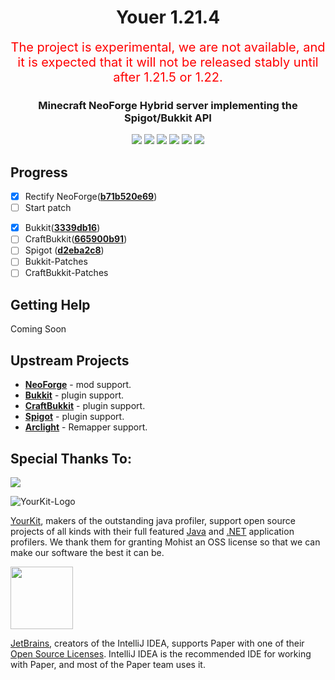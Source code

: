 <div align="center">
  <h1>Youer 1.21.4</h1>

<span style="color:red;font-size:20px;">The project is experimental, we are not available, and it is expected that it will not be released stably until after 1.21.5 or 1.22.</span>

### Minecraft NeoForge Hybrid server implementing the Spigot/Bukkit API

[![](https://img.shields.io/github/stars/MohistMC/Mohist.svg?label=Stars&logo=github)](https://github.com/MohistMC/Mohist/stargazers)
[![](https://img.shields.io/badge/NeoForge-21.2.0-brightgreen.svg?colorB=26303d)](https://neoforged.net/)
[![](https://img.shields.io/badge/JDK-21.0.3-brightgreen.svg?colorB=469C00&logo=java)](https://www.azul.com/downloads/?version=java-21-lts#zulu)
[![](https://img.shields.io/badge/Gradle-8.12.1-brightgreen.svg?colorB=469C00&logo=gradle)](https://docs.gradle.org/8.12.1/release-notes.html)
[![](https://img.shields.io/bstats/servers/6762?label=bStats)](https://bstats.org/plugin/server-implementation/Mohist/6762)
[![](https://img.shields.io/discord/311256119005937665.svg?color=%237289da&label=Discord&logo=discord&logoColor=%237289da)](https://discord.gg/mohistmc)

</div>

Progress
------

- [x] Rectify NeoForge([**b71b520e69**](https://github.com/neoforged/NeoForge/commit/b71b520e69))
- [ ] Start patch
 * [x] Bukkit([**3339db16**](https://hub.spigotmc.org/stash/projects/SPIGOT/repos/bukkit/commits/3339db16))
 * [ ] CraftBukkit([**665900b91**](https://hub.spigotmc.org/stash/projects/SPIGOT/repos/craftbukkit/commits/665900b91))
 * [ ] Spigot ([**d2eba2c8**](https://hub.spigotmc.org/stash/projects/SPIGOT/repos/spigot/commits/d2eba2c8))
  * [ ] Bukkit-Patches
  * [ ] CraftBukkit-Patches

Getting Help
------

Coming Soon

Upstream Projects
------
* [**NeoForge**](https://github.com/neoforged/NeoForge.git) - mod support.
* [**Bukkit**](https://hub.spigotmc.org/stash/scm/spigot/bukkit.git) - plugin support.
* [**CraftBukkit**](https://hub.spigotmc.org/stash/scm/spigot/craftbukkit.git) - plugin support.
* [**Spigot**](https://hub.spigotmc.org/stash/scm/spigot/spigot.git) - plugin support.
* [**Arclight**](https://github.com/IzzelAliz/Arclight.git) - Remapper support.

Special Thanks To:
-------------
<a href="https://www.bisecthosting.com/mohistmc"><img src="https://www.bisecthosting.com/partners/custom-banners/118608b8-6e45-4301-b244-41934cdac6d1.png"></a>

![YourKit-Logo](https://www.yourkit.com/images/yklogo.png)

[YourKit](http://www.yourkit.com/), makers of the outstanding java profiler, support open source projects of all kinds with their full featured [Java](https://www.yourkit.com/java/profiler/index.jsp) and [.NET](https://www.yourkit.com/.net/profiler/index.jsp) application profilers. We thank them for granting Mohist an OSS license so that we can make our software the best it can be.

[<img src="https://user-images.githubusercontent.com/21148213/121807008-8ffc6700-cc52-11eb-96a7-2f6f260f8fda.png" alt="" width="100">](https://www.jetbrains.com)

[JetBrains](https://www.jetbrains.com/), creators of the IntelliJ IDEA, supports Paper with one of their [Open Source Licenses](https://www.jetbrains.com/opensource/). IntelliJ IDEA is the recommended IDE for working with Paper, and most of the Paper team uses it.

